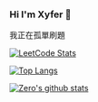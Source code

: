 ### Hi I'm Xyfer 👋

我正在孤單刷題

[![LeetCode Stats](https://leetcard.jacoblin.cool/gdstw?ext=heatmap)](https://github.com/JacobLinCool/LeetCode-Stats-Card)

[![Top Langs](https://github-readme-stats-git-masterrstaa-rickstaa.vercel.app/api/top-langs/?username=xyftw&theme=tokyonight)](https://github.com/anuraghazra/github-readme-stats)

[![Zero's github stats](https://github-readme-stats-git-masterrstaa-rickstaa.vercel.app/api?username=xyftw&show_icons=true&theme=tokyonight)](https://github.com/anuraghazra/github-readme-stats)



<!--
**xyftw/xyftw** is a ✨ _special_ ✨ repository because its `README.md` (this file) appears on your GitHub profile.

Here are some ideas to get you started:

- 🔭 I’m currently working on ...
- 🌱 I’m currently learning ...
- 👯 I’m looking to collaborate on ...
- 🤔 I’m looking for help with ...
- 💬 Ask me about ...
- 📫 How to reach me: ...
- 😄 Pronouns: ...
- ⚡ Fun fact: ...
-->
